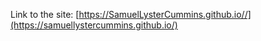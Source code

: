 Link to the site: [https://SamuelLysterCummins.github.io//](https://samuellystercummins.github.io/)
